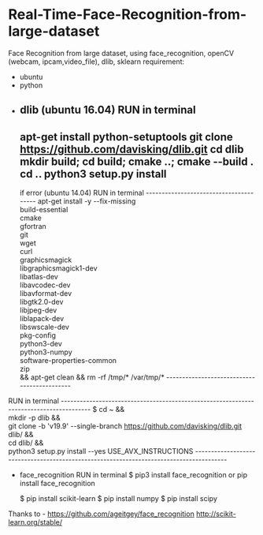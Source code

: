 # Real-Time-Face-Recognition-from-large-dataset
Face Recognition from large dataset, using face_recognition, openCV (webcam, ipcam,video_file), dlib, sklearn
requirement:
  - ubuntu
  - python
  - dlib (ubuntu 16.04)
  RUN in terminal
      --------------------------------------------------------
       apt-get install python-setuptools 
       git clone https://github.com/davisking/dlib.git
       cd dlib
       mkdir build; cd build; cmake ..; cmake --build .
       cd ..
       python3 setup.py install
      ------------------------------------------------------
    if error (ubuntu 14.04)
  RUN in terminal
        ---------------------------------------
        apt-get install -y --fix-missing \
        build-essential \
        cmake \
        gfortran \
        git \
        wget \
        curl \
        graphicsmagick \
        libgraphicsmagick1-dev \
        libatlas-dev \
        libavcodec-dev \
        libavformat-dev \
        libgtk2.0-dev \
        libjpeg-dev \
        liblapack-dev \
        libswscale-dev \
        pkg-config \
        python3-dev \
        python3-numpy \
        software-properties-common \
        zip \
        && apt-get clean && rm -rf /tmp/* /var/tmp/*
        --------------------------------------------
    
   RUN in terminal
        ---------------------------------------------------------------------------------------
      $ cd ~ && \
        mkdir -p dlib && \
        git clone -b 'v19.9' --single-branch https://github.com/davisking/dlib.git dlib/ && \
        cd  dlib/ && \
        python3 setup.py install --yes USE_AVX_INSTRUCTIONS
        ----------------------------------------------------------------------------------------
  - face_recognition 
   RUN in terminal
      $ pip3 install face_recognition  or  pip install face_recognition
   
      $ pip install scikit-learn
      $ pip install numpy
      $ pip install scipy
      
      
      
 Thanks to - 
  https://github.com/ageitgey/face_recognition
  http://scikit-learn.org/stable/
